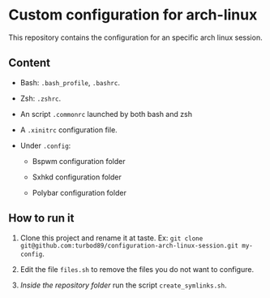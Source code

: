 # Custom configuration for arch-linux

This repository contains the configuration for an specific arch linux session.

## Content

- Bash: `.bash_profile`, `.bashrc`.

- Zsh: `.zshrc`.

- An script `.commonrc` launched by both bash and zsh

- A `.xinitrc` configuration file.

- Under `.config`:

  - Bspwm configuration folder

  - Sxhkd configuration folder

  - Polybar configuration folder

## How to run it

1. Clone this project and rename it at taste. Ex: `git clone git@github.com:turbod89/configuration-arch-linux-session.git my-config`.

2. Edit the file `files.sh` to remove the files you do not want to configure.

3. *Inside the repository folder* run the script `create_symlinks.sh`.
